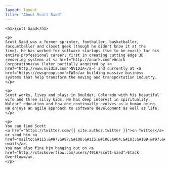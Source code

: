 ```yaml
---
layout: layout
title: "About Scott Saad"
---
```


<div class="content">
  <div id="post">

    <h1>Scott Saad</h1>

    <p>
    Scott Saad was a former sprinter, footballer, basketballer,
    racquetballer and closet geek (though he didn't know it at the
    time). He has worked for software startups (two to be exact) for his
    entire professional career; first in creating cutting edge 3D
    rendering systems at <a href="http://anark.com">Anark
    Corporation</a> (later partially acquired by <a
    href="http://www.nvidia.com">NVIDIA</a>) and currently at <a
    href="https://ewsgroup.com">EWS</a> building massive business
    systems that help transform the moving and transportation industry. 
    </p>

    <p>
    Scott works, lives and plays in Boulder, Colorado with his beautiful
    wife and three silly kids. He has deep interest in spirituality,
    Waldorf education and how one continually evolves as a human being.
    He enjoys an agile approach to software development as well as life. 
    </p>

    <p>
    You can find Scott 
    <a href="https://twitter.com/{{ site.author.twitter }}">on Twitter</a> 
    or send him <a href="mailto:&#115;&#97;&#97;&#100;&#115;&#106;&#64;&#103;&#109;&#97;&#105;&#108;&#46;&#99;&#111;&#109;">an email</a>. 
    You may also fine him hanging out on <a href="http://stackoverflow.com/users/4916/scott-saad">Stack Overflow</a>. 
    </p>

  </div>
</div>
